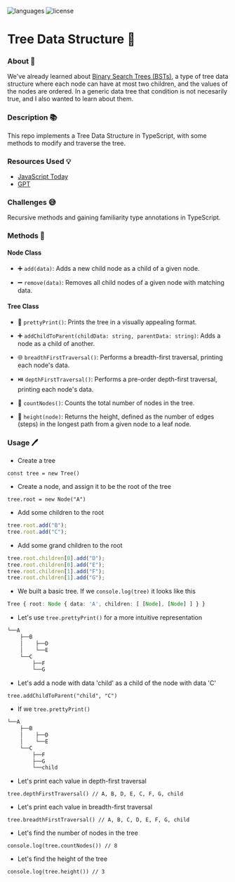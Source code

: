![languages](https://img.shields.io/badge/languages-ts-blue)
![license](https://img.shields.io/badge/license-MIT-green)

# Tree Data Structure 🌳

### About 📖

We've already learned about [Binary Search Trees (BSTs)](https://github.com/nightrunner4/binary-search-trees), a type of tree data structure where each node can have at most two children, and the values of the nodes are ordered. In a generic data tree that condition is not necesarily true, and I also wanted to learn about them.

### Description 📚

This repo implements a Tree Data Structure in TypeScript, with some methods to modify and traverse the tree.

### Resources Used 💡

- [JavaScript Today](https://blog.javascripttoday.com/blog/tree-data-structure-with-javascript)
- [GPT](https://chat.openai.com)

### Challenges 😅

Recursive methods and gaining familiarity type annotations in TypeScript.

### Methods 🔧

#### Node Class

- ➕ `add(data)`: Adds a new child node as a child of a given node.

- ➖ `remove(data)`: Removes all child nodes of a given node with matching data.

#### Tree Class

- 🌿 `prettyPrint()`: Prints the tree in a visually appealing format.

- ➕ `addChildToParent(childData: string, parentData: string)`: Adds a node as a child of another.

- 🌐 `breadthFirstTraversal()`: Performs a breadth-first traversal, printing each node's data.

- ⏯️ `depthFirstTraversal()`: Performs a pre-order depth-first traversal, printing each node's data.

- 🔢 `countNodes()`: Counts the total number of nodes in the tree.

- 📏 `height(node)`: Returns the height, defined as the number of edges (steps) in the longest path from a given node to a leaf node.

### Usage 🖊️

- Create a tree

`const tree = new Tree()`

- Create a node, and assign it to be the root of the tree

`tree.root = new Node("A")`

- Add some children to the root

```typescript
tree.root.add("B");
tree.root.add("C");
```

- Add some grand children to the root

```typescript
tree.root.children[0].add("D");
tree.root.children[0].add("E");
tree.root.children[1].add("F");
tree.root.children[1].add("G");
```

- We built a basic tree. If we `console.log(tree)` it looks like this

```typescript
Tree { root: Node { data: 'A', children: [ [Node], [Node] ] } }
```

- Let's use `tree.prettyPrint()` for a more intuitive representation

```typescript
└──A
    ├──B
    │    ├──D
    │    └──E
    └──C
        ├──F
        └──G
```

- Let's add a node with data 'child' as a child of the node with data 'C'

`tree.addChildToParent("child", "C")`

- If we `tree.prettyPrint()`

```typescript
└──A
    ├──B
    │    ├──D
    │    └──E
    └──C
        ├──F
        ├──G
        └──child
```

- Let's print each value in depth-first traversal

`tree.depthFirstTraversal() // A, B, D, E, C, F, G, child`

- Let's print each value in breadth-first traversal

`tree.breadthFirstTraversal() // A, B, C, D, E, F, G, child`

- Let's find the number of nodes in the tree

`console.log(tree.countNodes()) // 8`

- Let's find the height of the tree

`console.log(tree.height()) // 3`
